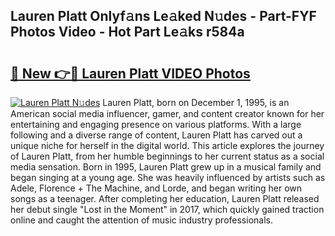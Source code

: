## Lauren Platt Onlyf𝚊ns Le𝚊ked N𝚞des - Part-FYF Photos Video - Hot Part Le𝚊ks r584a

# <h2><a href="http://ac51877.deff.icu/?id=Lauren+Platt">🔗 New 👉🔴 Lauren Platt VIDEO Photos</a></h2>

[![Lauren Platt N𝚞des](https://i.imgur.com/rIISA9y.gif)](http://ac51877.deff.icu/?id=Lauren+Platt)
Lauren Platt, born on December 1, 1995, is an American social media influencer, gamer, and content creator known for her entertaining and engaging presence on various platforms. With a large following and a diverse range of content, Lauren Platt has carved out a unique niche for herself in the digital world. This article explores the journey of Lauren Platt, from her humble beginnings to her current status as a social media sensation. Born in 1995, Lauren Platt grew up in a musical family and began singing at a young age. She was heavily influenced by artists such as Adele, Florence + The Machine, and Lorde, and began writing her own songs as a teenager. After completing her education, Lauren Platt released her debut single "Lost in the Moment" in 2017, which quickly gained traction online and caught the attention of music industry professionals.

